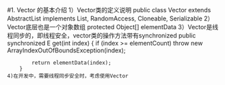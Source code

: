 #1. Vector 的基本介绍
    1）Vector类的定义说明
        public class Vector<E>
        extends AbstractList<E>
        implements List<E>, RandomAccess, Cloneable, Serializable
    2）Vector底层也是一个对象数组
        protected Object[] elementData
    3）Vector是线程同步的，即线程安全，vector类的操作方法带有synchronized
        public synchronized E get(int index) {
            if (index >= elementCount)
               throw new ArrayIndexOutOfBoundsException(index);

            return elementData(index);
        }
    4)在开发中，需要线程同步安全时，考虑使用Vector
